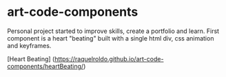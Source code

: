 # art-code-components
Personal project started to improve skills, create a portfolio and learn.
First component is a heart "beating" built with a single html div, css animation and keyframes. 

[Heart Beating] (https://raquelroldo.github.io/art-code-components/heartBeating/)
